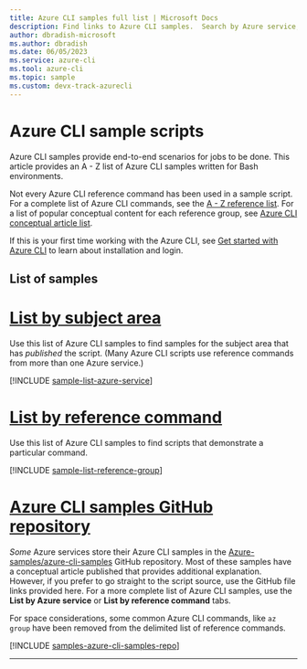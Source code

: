 ```yaml
---
title: Azure CLI samples full list | Microsoft Docs
description: Find links to Azure CLI samples.  Search by Azure service, command name, or GitHub file name.
author: dbradish-microsoft
ms.author: dbradish
ms.date: 06/05/2023
ms.service: azure-cli
ms.tool: azure-cli
ms.topic: sample 
ms.custom: devx-track-azurecli
---
```

<!-- This article is autogenerated. To change the "Sample name" column value, modify the H1 of the article.-->

# Azure CLI sample scripts

Azure CLI samples provide end-to-end scenarios for jobs to be done. This article provides an A - Z list of Azure CLI samples written for Bash environments.

Not every Azure CLI reference command has been used in a sample script. For a complete list of Azure CLI commands, see the [A - Z reference list](/cli/azure/reference-index).  For a list of popular conceptual content for each reference group, see [Azure CLI conceptual article list](./reference-docs-index.md).

If this is your first time working with the Azure CLI, see [Get started with Azure CLI](get-started-with-azure-cli.md) to learn about installation and login.

## List of samples

# [List by subject area](#tab/service)

Use this list of Azure CLI samples to find samples for the subject area that has _published_ the script.  (Many Azure CLI scripts use reference commands from more than one Azure service.)

[!INCLUDE [sample-list-azure-service](includes/samples-azure-service.md)]

# [List by reference command](#tab/command)

Use this list of Azure CLI samples to find scripts that demonstrate a particular command.

[!INCLUDE [sample-list-reference-group](includes/samples-reference-group.md)]

# [Azure CLI samples GitHub repository](#tab/github)

_Some_ Azure services store their Azure CLI samples in the [Azure-samples/azure-cli-samples](https://github.com/Azure-Samples/azure-cli-samples) GitHub repository.  Most of these samples have a conceptual article published that provides additional explanation.  However, if you prefer to go straight to the script source, use the GitHub file links provided here.  For a more complete list of Azure CLI samples, use the **List by Azure service** or **List by reference command** tabs.

For space considerations, some common Azure CLI commands, like `az group` have been removed from the delimited list of reference commands.

[!INCLUDE [samples-azure-cli-samples-repo](includes/samples-azure-cli-samples-repo.md)]

---
